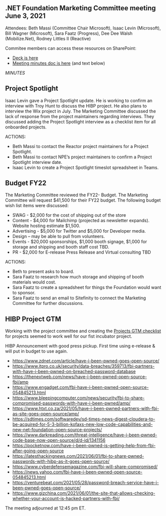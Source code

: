 ## .NET Foundation Marketing Committee meeting June 3, 2021

Attendees:
Beth Massi (Committee Chair Microsoft), Isaac Levin (Microsoft), Bill Wagner (Microsoft), Sara Faatz (Progress), Dee Dee Walsh (Mobilize.Net), Rodney Littles II (Reactive)

Commitee members can access these resources on SharePoint:
- [Deck is here](https://dotnetfoundation.sharepoint.com/:p:/s/Marketing/EdrerBUgQw1Lsn9L1JR6-EkBYQg8L5uLWNHhHcYokGt-ig?e=1akqI5)
- [Meeting minutes doc is here](https://dotnetfoundation.sharepoint.com/:w:/s/Marketing/ERKyXxMMvEdOgtvPQYxRk4YB3UsPl9eKUNInzeNDlBG7jA?e=zKWQzF) (and text below)

*MINUTES*

## Project Spotlight

Isaac Levin gave a Project Spotlight update. He is working to confirm an interview with Troy Hunt to discuss the HIBP project. He also plans to interview the Wix project in July. The Marketing Committee discussed the lack of response from the project maintainers regarding interviews. They discussed adding the Project Spotlight interview as a checklist item for all onboarded projects. 

ACTIONS:
- Beth Massi to contact the Reactor project maintainers for a Project Spotlight.
- Beth Massi to contact NPE’s project maintainers to confirm a Project Spotlight interview date.
- Isaac Levin to create a Project Spotlight timeslot spreadsheet in Teams. 

## Budget FY22 

The Marketing Committee reviewed the FY22- Budget. The Marketing Committee will request $41,500 for their FY22 budget. The following budget wish list items were discussed:
- SWAG - $2,000 for the cost of shipping out of the store
- Content - $4,000 for Mailchimp (projected as newsletter expands). Website hosting estimate $1,500.
- Advertising - $5,000 for Twitter and $5,000 for Developer media.
- Design – may be able to pull from volunteers.
- Events - $20,000 sponsorships, $1,000 booth signage, $1,000 for storage and shipping and booth staff cost TBD. 
- PR - $2,000 for E-release Press Release and Virtual consulting TBD

ACTIONS:
- Beth to present asks to board.
- Sara Faatz to research how much storage and shipping of booth materials would cost.
- Sara Faatz to create a spreadsheet for things the Foundation would want to sponsor.
- Sara Faatz to send an email to Sitefinity to connect the Marketing Committee for further discussions. 

## HIBP Project GTM 

Working with the project committee and creating the [Projects GTM checklist](https://github.com/dotnet-foundation/wg-marketing/blob/main/GTM-project-checklist.md) for projects seemed to work well for our fist incubator project. 

HIBP Announcement with good press pickup. First time using e-release & will put in budget to use again. 

- https://www.zdnet.com/article/have-i-been-pwned-goes-open-source/
- https://www.itpro.co.uk/security/data-breaches/359713/fbi-partners-with-have-i-been-pwned-on-breached-password-database
- https://thenextweb.com/news/have-i-been-pwned-open-source-fbi/amp
- https://www.engadget.com/fbi-have-i-been-pwned-open-source-054845213.html
- https://www.bleepingcomputer.com/news/security/fbi-to-share-compromised-passwords-with-have-i-been-pwned/amp/
- https://www.htxt.co.za/2021/05/have-i-been-pwned-partners-with-fbi-as-site-goes-open-source/amp/
- https://sdtimes.com/softwaredev/sd-times-news-digest-cloudera-to-be-acquired-for-5-3-billion-kofaxs-new-low-code-capabilities-and-new-net-foundation-open-source-projects/
- https://www.darkreading.com/threat-intelligence/have-i-been-pwned-code-base-now-open-source/d/d-id/1341156
- https://pocketnow.com/have-i-been-pwned-is-getting-help-from-fbi-after-going-open-source
- https://latesthackingnews.com/2021/06/01/fbi-to-share-pwned-passwords-with-hibp-as-it-goes-open-source/
- https://www.cyberdefensemagazine.com/fbi-will-share-compromised/
- https://news.yahoo.com/fbi-have-i-been-pwned-open-source-054845213.html
- https://venturebeat.com/2021/05/28/password-breach-service-have-i-been-pwned-goes-open-source/
- https://www.gizchina.com/2021/06/01/the-site-that-allows-checking-whether-your-account-is-hacked-partners-with-fbi/

The meeting adjourned at 12:45 pm ET.
